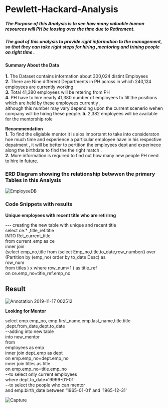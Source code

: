 # Pewlett-Hackard-Analysis

##### The Purpose of this Analysis is to see how many valuable human resources will PH be loosing over the time due to Retirement. </br>
##### The goal of this analysis to provide right information to the management, so that they can take right steps for hiring ,mentoring and trining people on right time . 

#### Summary About the Data 

**1.**  The Dataset contains information about 300,024 distint Employees </br>
**2.**  There are Nine different Departments in PH across in which 240,124 employees are currently working </BR>
**3.**  Total 41,380 employees will be retering from PH </br>
**4.**  PH have to hire nearly 41,380 number of employees to fill the positions which are held by these employees currently , </br>     although this number may vary depending upon the current scenerio wehen company will be hiring these people. 
**5.** 2,382 employees will be available for the mentorship role 


**Recommendation** </br>
**1.** To find the eligiable mentor it is alos importamt to take into consideraton hoe much time and experience a particular employee have in his respective depatment , it will be better to pertition the employees dept and experinece along the birthdate to  find the the right match .</br>
**2.** More information is required to find out how many new people PH need to hire in future.</br> 


### ERD Diagram  showing the relationship betwwen the primary Tables in this Analysis ####


![EmployeeDB](https://user-images.githubusercontent.com/55926650/69004983-14003880-08d0-11ea-9f0d-ffd8293803ca.png)



### Code Snippets with results ## 

**Unique employees with recent title who are retirirng** </br>

--- creating the new table with unique and recent title </br>
select ce.* ,title_ref.title </br>
INTO Ret_current_title </br>
from current_emp as ce</br>
inner join </br>
(select emp_no,title from (select Emp_no,title,to_date,row_number() over (Partition by (emp_no) order by to_date Desc) as</br> row_num</br>
from titles ) x where row_num=1 ) as  title_ref</br>
on ce.emp_no=title_ref.emp_no</br>

## Result </br>

![Annotation 2019-11-17 002512](https://user-images.githubusercontent.com/55926650/69005075-6a21ab80-08d1-11ea-91d0-d7c6e6b8835c.png)


**Looking for Mentor**</br>

select emp.emp_no, emp.first_name,emp.last_name,title.title ,dept.from_date,dept.to_date</br>
--adding into new table</br>
into new_mentor</br>
from </br>
employees as emp </br>
inner join dept_emp as dept </br>
on emp.emp_no=dept.emp_no</br>
inner join titles as title </br>
on emp.emp_no=title.emp_no</br>
--to select only current employees </br>
where dept.to_date='9999-01-01'</br>
--to select the people who can mentor </br>
and emp.birth_date between '1965-01-01' and '1965-12-31'</br>

![Capture](https://user-images.githubusercontent.com/55926650/69005076-6a21ab80-08d1-11ea-81a7-c4b606238e62.PNG)</br>



